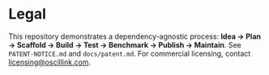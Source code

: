 # Legal

This repository demonstrates a dependency-agnostic process: **Idea → Plan → Scaffold → Build → Test → Benchmark → Publish → Maintain**.
See `PATENT-NOTICE.md` and `docs/patent.md`. For commercial licensing, contact licensing@oscillink.com.

